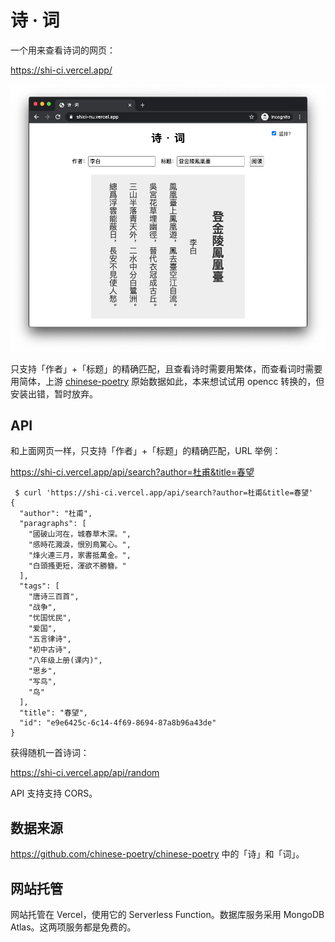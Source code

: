 # 诗 · 词

一个用来查看诗词的网页：

https://shi-ci.vercel.app/

![screen shot of the website](screenshot.png)

只支持「作者」+「标题」的精确匹配，且查看诗时需要用繁体，而查看词时需要用简体，上游 [chinese-poetry](https://github.com/chinese-poetry/chinese-poetry) 原始数据如此，本来想试试用 opencc 转换的，但安装出错，暂时放弃。

## API

和上面网页一样，只支持「作者」+「标题」的精确匹配，URL 举例：

https://shi-ci.vercel.app/api/search?author=杜甫&title=春望

```
 $ curl 'https://shi-ci.vercel.app/api/search?author=杜甫&title=春望'
{
  "author": "杜甫",
  "paragraphs": [
    "國破山河在，城春草木深。",
    "感時花濺淚，恨別鳥驚心。",
    "烽火連三月，家書抵萬金。",
    "白頭搔更短，渾欲不勝簪。"
  ],
  "tags": [
    "唐诗三百首",
    "战争",
    "忧国忧民",
    "爱国",
    "五言律诗",
    "初中古诗",
    "八年级上册(课内)",
    "思乡",
    "写鸟",
    "鸟"
  ],
  "title": "春望",
  "id": "e9e6425c-6c14-4f69-8694-87a8b96a43de"
}
```

获得随机一首诗词：

https://shi-ci.vercel.app/api/random

API 支持支持 CORS。

## 数据来源

https://github.com/chinese-poetry/chinese-poetry 中的「诗」和「词」。

## 网站托管

网站托管在 Vercel，使用它的 Serverless Function。数据库服务采用 MongoDB Atlas。这两项服务都是免费的。
